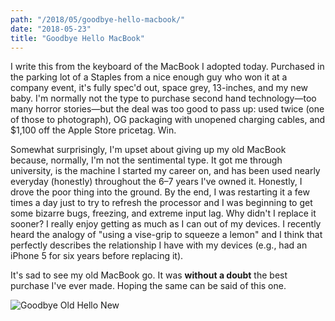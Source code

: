 ```yaml
---
path: "/2018/05/goodbye-hello-macbook/"
date: "2018-05-23"
title: "Goodbye Hello MacBook"
---
```


I write this from the keyboard of the MacBook I adopted today. Purchased in the parking lot of a Staples from a nice enough guy who won it at a company event, it's fully spec'd out, space grey, 13-inches, and my new baby. I'm normally not the type to purchase second hand technology—too many horror stories—but the deal was too good to pass up: used twice (one of those to photograph), OG packaging with unopened charging cables, and $1,100 off the Apple Store pricetag. Win.

Somewhat surprisingly, I'm upset about giving up my old MacBook because, normally, I'm not the sentimental type. It got me through university, is the machine I started my career on, and has been used nearly everyday (honestly) throughout the 6–7 years I've owned it. Honestly, I drove the poor thing into the ground. By the end, I was restarting it a few times a day just to try to refresh the processor and I was beginning to get some bizarre bugs, freezing, and extreme input lag. Why didn't I replace it sooner? I really enjoy getting as much as I can out of my devices. I recently heard the analogy of "using a vise-grip to squeeze a lemon" and I think that perfectly describes the relationship I have with my devices (e.g., had an iPhone 5 for six years before replacing it). 

It's sad to see my old MacBook go. It was **without a doubt** the best purchase I've ever made. Hoping the same can be said of this one.

![Goodbye Old Hello New](/images/goodbye-hello-macbook/goodbye-macbook-hello-macbook.png)